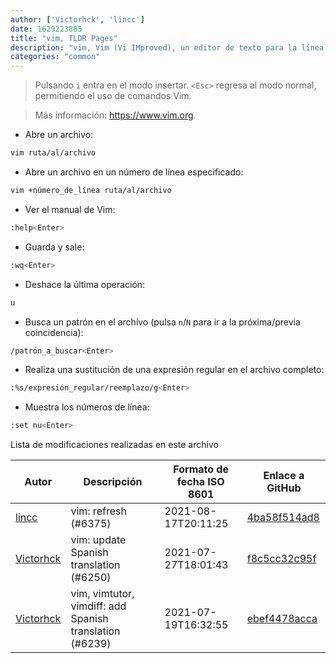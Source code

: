```yaml
---
author: ['Victorhck', 'lincc']
date: 1629223885
title: "vim, TLDR Pages"
description: "vim, Vim (Vi IMproved), un editor de texto para la línea de comandos, que proporciona varios modos para diferentes tipos de manipulación de texto."
categories: "common"
---
```

> Pulsando `i` entra en el modo insertar. `<Esc>` regresa al modo normal, permitiendo el uso de comandos Vim.

> Más información: <https://www.vim.org>.

- Abre un archivo:

```bash
vim ruta/al/archivo
```

- Abre un archivo en un número de línea especificado:

```bash
vim +número_de_línea ruta/al/archivo
```

- Ver el manual de Vim:

```bash
:help<Enter>
```

- Guarda y sale:

```bash
:wq<Enter>
```

- Deshace la última operación:

```bash
u
```

- Busca un patrón en el archivo (pulsa `n`/`N` para ir a la próxima/previa coincidencia):

```bash
/patrón_a_buscar<Enter>
```

- Realiza una sustitución de una expresión regular en el archivo completo:

```bash
:%s/expresión_regular/reemplazo/g<Enter>
```

- Muestra los números de línea:

```bash
:set nu<Enter>
```
Lista de modificaciones realizadas en este archivo


Autor | Descripción | Formato de fecha ISO 8601 | Enlace a GitHub
------|-----|-----|-----
[lincc](mailto:46962923+blueskyson@users.noreply.github.com) | vim: refresh (#6375) | 2021-08-17T20:11:25 | [4ba58f514ad8](https://github.com/tldr-pages/tldr/commit/4ba58f514ad8d22c477708ccc673453bf583a0cb)
[Victorhck](mailto:victorhck@mailbox.org) | vim: update Spanish translation (#6250) | 2021-07-27T18:01:43 | [f8c5cc32c95f](https://github.com/tldr-pages/tldr/commit/f8c5cc32c95f718071b5d18bc88570178bd48b9f)
[Victorhck](mailto:victorhck@mailbox.org) | vim, vimtutor, vimdiff: add Spanish translation (#6239) | 2021-07-19T16:32:55 | [ebef4478acca](https://github.com/tldr-pages/tldr/commit/ebef4478accabaa58d4533cbe7dab44dfe83c05b)

